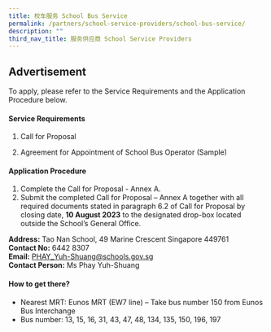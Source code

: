 ```yaml
---
title: 校车服务 School Bus Service
permalink: /partners/school-service-providers/school-bus-service/
description: ""
third_nav_title: 服务供应商 School Service Providers
---
```

## Advertisement

To apply, please refer to the Service Requirements and the Application Procedure below.

#### Service Requirements
1. Call for Proposal


2. Agreement for Appointment of School Bus Operator (Sample)

#### Application Procedure
1. Complete the Call for Proposal - Annex A.
2. Submit the completed Call for Proposal – Annex A together with all required documents stated in paragraph 6.2 of Call for Proposal by closing date, **10 August 2023** to the designated drop-box located outside the School’s General Office.

**Address:** Tao Nan School, 49 Marine Crescent Singapore 449761<br>
**Contact No:** 6442 8307<br>
**Email:** PHAY_Yuh-Shuang@schools.gov.sg<br>
**Contact Person:** Ms Phay Yuh-Shuang<br>

#### How to get there?
* Nearest MRT: Eunos MRT (EW7 line) – Take bus number 150 from Eunos Bus Interchange
* Bus number: 13, 15, 16, 31, 43, 47, 48, 134, 135, 150, 196, 197